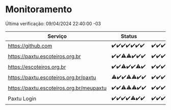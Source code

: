 # Monitoramento

Última verificação: 09/04/2024 22:40:00 -03

|Serviço|Status|Últimas 24h|
|---|---|---|
|https://github.com|<span title="2024-04-03: OK=24">✔️</span><span title="2024-04-04: OK=24">✔️</span><span title="2024-04-05: OK=24">✔️</span><span title="2024-04-06: OK=24">✔️</span><span title="2024-04-07: OK=24">✔️</span><span title="2024-04-08: OK=24">✔️</span><span title="2024-04-09: OK=1">✔️</span>|<span title="08/04/2024 22:40:00 -03 : 200">✔️</span><span title="08/04/2024 23:15:00 -03 : 200">✔️</span><span title="09/04/2024 00:08:00 -03 : 200">✔️</span><span title="09/04/2024 01:09:00 -03 : 200">✔️</span><span title="09/04/2024 02:06:00 -03 : 200">✔️</span><span title="09/04/2024 03:08:00 -03 : 200">✔️</span><span title="09/04/2024 04:08:00 -03 : 200">✔️</span><span title="09/04/2024 05:08:00 -03 : 200">✔️</span><span title="09/04/2024 06:07:00 -03 : 200">✔️</span><span title="09/04/2024 07:07:00 -03 : 200">✔️</span><span title="09/04/2024 08:03:00 -03 : 200">✔️</span><span title="09/04/2024 09:11:00 -03 : 200">✔️</span><span title="09/04/2024 10:06:00 -03 : 200">✔️</span><span title="09/04/2024 11:05:00 -03 : 200">✔️</span><span title="09/04/2024 12:06:00 -03 : 200">✔️</span><span title="09/04/2024 13:06:00 -03 : 200">✔️</span><span title="09/04/2024 14:03:00 -03 : 200">✔️</span><span title="09/04/2024 15:07:00 -03 : 200">✔️</span><span title="09/04/2024 16:04:00 -03 : 200">✔️</span><span title="09/04/2024 17:06:00 -03 : 200">✔️</span><span title="09/04/2024 18:07:00 -03 : 200">✔️</span><span title="09/04/2024 19:04:00 -03 : 200">✔️</span><span title="09/04/2024 20:05:00 -03 : 200">✔️</span><span title="09/04/2024 21:29:00 -03 : 200">✔️</span><span title="09/04/2024 22:40:00 -03 : 200">✔️</span>|
|https://paxtu.escoteiros.org.br|<span title="2024-04-03: OK=24">✔️</span><span title="2024-04-04: OK=24">✔️</span><span title="2024-04-05: OK=23, Falhas=1">⚠️</span><span title="2024-04-06: OK=23, Falhas=1">⚠️</span><span title="2024-04-07: OK=24">✔️</span><span title="2024-04-08: OK=24">✔️</span><span title="2024-04-09: OK=1">✔️</span>|<span title="08/04/2024 22:40:00 -03 : 200">✔️</span><span title="08/04/2024 23:15:00 -03 : 200">✔️</span><span title="09/04/2024 00:08:00 -03 : 200">✔️</span><span title="09/04/2024 01:09:00 -03 : 200">✔️</span><span title="09/04/2024 02:06:00 -03 : 200">✔️</span><span title="09/04/2024 03:08:00 -03 : 200">✔️</span><span title="09/04/2024 04:08:00 -03 : 200">✔️</span><span title="09/04/2024 05:08:00 -03 : 200">✔️</span><span title="09/04/2024 06:07:00 -03 : 200">✔️</span><span title="09/04/2024 07:07:00 -03 : 200">✔️</span><span title="09/04/2024 08:03:00 -03 : 200">✔️</span><span title="09/04/2024 09:11:00 -03 : 200">✔️</span><span title="09/04/2024 10:06:00 -03 : 200">✔️</span><span title="09/04/2024 11:05:00 -03 : 200">✔️</span><span title="09/04/2024 12:06:00 -03 : 200">✔️</span><span title="09/04/2024 13:06:00 -03 : 200">✔️</span><span title="09/04/2024 14:03:00 -03 : 200">✔️</span><span title="09/04/2024 15:07:00 -03 : 200">✔️</span><span title="09/04/2024 16:04:00 -03 : 200">✔️</span><span title="09/04/2024 17:06:00 -03 : 200">✔️</span><span title="09/04/2024 18:07:00 -03 : 200">✔️</span><span title="09/04/2024 19:04:00 -03 : 200">✔️</span><span title="09/04/2024 20:05:00 -03 : 200">✔️</span><span title="09/04/2024 21:29:00 -03 : 200">✔️</span><span title="09/04/2024 22:40:00 -03 : 200">✔️</span>|
|https://escoteiros.org.br|<span title="2024-04-03: OK=24">✔️</span><span title="2024-04-04: OK=24">✔️</span><span title="2024-04-05: OK=21, Falhas=3">⚠️</span><span title="2024-04-06: OK=24">✔️</span><span title="2024-04-07: OK=24">✔️</span><span title="2024-04-08: OK=23, Falhas=1">⚠️</span><span title="2024-04-09: OK=1">✔️</span>|<span title="08/04/2024 22:40:00 -03 : 200">✔️</span><span title="08/04/2024 23:15:00 -03 : 200">✔️</span><span title="09/04/2024 00:08:00 -03 : 200">✔️</span><span title="09/04/2024 01:09:00 -03 : 200">✔️</span><span title="09/04/2024 02:06:00 -03 : 200">✔️</span><span title="09/04/2024 03:08:00 -03 : 200">✔️</span><span title="09/04/2024 04:08:00 -03 : 200">✔️</span><span title="09/04/2024 05:08:00 -03 : 200">✔️</span><span title="09/04/2024 06:07:00 -03 : 200">✔️</span><span title="09/04/2024 07:07:00 -03 : 200">✔️</span><span title="09/04/2024 08:03:00 -03 : 200">✔️</span><span title="09/04/2024 09:11:00 -03 : 200">✔️</span><span title="09/04/2024 10:06:00 -03 : 200">✔️</span><span title="09/04/2024 11:05:00 -03 : 200">✔️</span><span title="09/04/2024 12:06:00 -03 : 200">✔️</span><span title="09/04/2024 13:06:00 -03 : 200">✔️</span><span title="09/04/2024 14:03:00 -03 : 200">✔️</span><span title="09/04/2024 15:07:00 -03 : 200">✔️</span><span title="09/04/2024 16:04:00 -03 : 200">✔️</span><span title="09/04/2024 17:06:00 -03 : 200">✔️</span><span title="09/04/2024 18:07:00 -03 : 200">✔️</span><span title="09/04/2024 19:04:00 -03 : 200">✔️</span><span title="09/04/2024 20:05:00 -03 : 200">✔️</span><span title="09/04/2024 21:29:00 -03 : 200">✔️</span><span title="09/04/2024 22:40:00 -03 : 200">✔️</span>|
|https://paxtu.escoteiros.org.br/paxtu|<span title="2024-04-03: OK=23, Falhas=1">⚠️</span><span title="2024-04-04: OK=24">✔️</span><span title="2024-04-05: OK=24">✔️</span><span title="2024-04-06: OK=23, Falhas=1">⚠️</span><span title="2024-04-07: OK=23, Falhas=1">⚠️</span><span title="2024-04-08: OK=24">✔️</span><span title="2024-04-09: OK=1">✔️</span>|<span title="08/04/2024 22:40:00 -03 : 200">✔️</span><span title="08/04/2024 23:15:00 -03 : 200">✔️</span><span title="09/04/2024 00:08:00 -03 : 200">✔️</span><span title="09/04/2024 01:09:00 -03 : 200">✔️</span><span title="09/04/2024 02:06:00 -03 : 200">✔️</span><span title="09/04/2024 03:08:00 -03 : 200">✔️</span><span title="09/04/2024 04:08:00 -03 : 200">✔️</span><span title="09/04/2024 05:08:00 -03 : 200">✔️</span><span title="09/04/2024 06:07:00 -03 : 200">✔️</span><span title="09/04/2024 07:07:00 -03 : 200">✔️</span><span title="09/04/2024 08:03:00 -03 : 200">✔️</span><span title="09/04/2024 09:11:00 -03 : 200">✔️</span><span title="09/04/2024 10:06:00 -03 : 200">✔️</span><span title="09/04/2024 11:05:00 -03 : 200">✔️</span><span title="09/04/2024 12:06:00 -03 : 200">✔️</span><span title="09/04/2024 13:06:00 -03 : 200">✔️</span><span title="09/04/2024 14:04:00 -03 : 200">✔️</span><span title="09/04/2024 15:07:00 -03 : 200">✔️</span><span title="09/04/2024 16:04:00 -03 : 200">✔️</span><span title="09/04/2024 17:06:00 -03 : 200">✔️</span><span title="09/04/2024 18:07:00 -03 : 200">✔️</span><span title="09/04/2024 19:04:00 -03 : 200">✔️</span><span title="09/04/2024 20:05:00 -03 : 200">✔️</span><span title="09/04/2024 21:29:00 -03 : 200">✔️</span><span title="09/04/2024 22:40:00 -03 : 200">✔️</span>|
|https://paxtu.escoteiros.org.br/meupaxtu|<span title="2024-04-03: OK=24">✔️</span><span title="2024-04-04: OK=24">✔️</span><span title="2024-04-05: OK=23, Falhas=1">⚠️</span><span title="2024-04-06: OK=23, Falhas=1">⚠️</span><span title="2024-04-07: OK=23, Falhas=1">⚠️</span><span title="2024-04-08: OK=24">✔️</span><span title="2024-04-09: OK=1">✔️</span>|<span title="08/04/2024 22:40:00 -03 : 200">✔️</span><span title="08/04/2024 23:15:00 -03 : 200">✔️</span><span title="09/04/2024 00:08:00 -03 : 200">✔️</span><span title="09/04/2024 01:09:00 -03 : 200">✔️</span><span title="09/04/2024 02:06:00 -03 : 200">✔️</span><span title="09/04/2024 03:08:00 -03 : 200">✔️</span><span title="09/04/2024 04:08:00 -03 : 200">✔️</span><span title="09/04/2024 05:08:00 -03 : 200">✔️</span><span title="09/04/2024 06:07:00 -03 : 200">✔️</span><span title="09/04/2024 07:07:00 -03 : 200">✔️</span><span title="09/04/2024 08:03:00 -03 : 200">✔️</span><span title="09/04/2024 09:11:00 -03 : 200">✔️</span><span title="09/04/2024 10:06:00 -03 : 200">✔️</span><span title="09/04/2024 11:05:00 -03 : 200">✔️</span><span title="09/04/2024 12:06:00 -03 : 200">✔️</span><span title="09/04/2024 13:06:00 -03 : 200">✔️</span><span title="09/04/2024 14:04:00 -03 : 200">✔️</span><span title="09/04/2024 15:07:00 -03 : 200">✔️</span><span title="09/04/2024 16:04:00 -03 : 200">✔️</span><span title="09/04/2024 17:06:00 -03 : 200">✔️</span><span title="09/04/2024 18:07:00 -03 : 200">✔️</span><span title="09/04/2024 19:04:00 -03 : 200">✔️</span><span title="09/04/2024 20:05:00 -03 : 200">✔️</span><span title="09/04/2024 21:29:00 -03 : 200">✔️</span><span title="09/04/2024 22:40:00 -03 : 200">✔️</span>|
|Paxtu Login|<span title="2024-04-03: OK=24">✔️</span><span title="2024-04-04: OK=24">✔️</span><span title="2024-04-05: OK=24">✔️</span><span title="2024-04-06: OK=24">✔️</span><span title="2024-04-07: OK=23, Falhas=1">⚠️</span><span title="2024-04-08: OK=24">✔️</span><span title="2024-04-09: OK=1">✔️</span>|<span title="08/04/2024 22:40:00 -03 : 200">✔️</span><span title="08/04/2024 23:15:00 -03 : 200">✔️</span><span title="09/04/2024 00:08:00 -03 : 200">✔️</span><span title="09/04/2024 01:09:00 -03 : 200">✔️</span><span title="09/04/2024 02:06:00 -03 : 200">✔️</span><span title="09/04/2024 03:08:00 -03 : 200">✔️</span><span title="09/04/2024 04:08:00 -03 : 200">✔️</span><span title="09/04/2024 05:08:00 -03 : 200">✔️</span><span title="09/04/2024 06:07:00 -03 : 200">✔️</span><span title="09/04/2024 07:07:00 -03 : 200">✔️</span><span title="09/04/2024 08:03:00 -03 : 200">✔️</span><span title="09/04/2024 09:11:00 -03 : 200">✔️</span><span title="09/04/2024 10:06:00 -03 : 200">✔️</span><span title="09/04/2024 11:05:00 -03 : 200">✔️</span><span title="09/04/2024 12:06:00 -03 : 200">✔️</span><span title="09/04/2024 13:06:00 -03 : 200">✔️</span><span title="09/04/2024 14:04:00 -03 : 200">✔️</span><span title="09/04/2024 15:07:00 -03 : 200">✔️</span><span title="09/04/2024 16:04:00 -03 : 200">✔️</span><span title="09/04/2024 17:06:00 -03 : 200">✔️</span><span title="09/04/2024 18:07:00 -03 : 200">✔️</span><span title="09/04/2024 19:04:00 -03 : 200">✔️</span><span title="09/04/2024 20:05:00 -03 : 200">✔️</span><span title="09/04/2024 21:30:00 -03 : 200">✔️</span><span title="09/04/2024 22:40:00 -03 : 200">✔️</span>|
